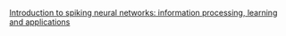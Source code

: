 [Introduction to spiking neural networks: 
information processing, learning and applications](http://www.ane.pl/pdf/7146.pdf)

